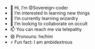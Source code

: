- 👋 Hi, I’m @Sovereign-coder
- 👀 I’m interested in learning new things
- 🌱 I’m currently learning wizardry
- 💞️ I’m looking to collaborate on occult
- 📫 You can reach me via telepathy
- 😄 Pronouns: he/him
- ⚡ Fun fact: I am ambidextrous

<!---
Sovereign-coder/Sovereign-coder is a ✨ special ✨ repository because its `README.md` (this file) appears on your GitHub profile.
You can click the Preview link to take a look at your changes.
--->
